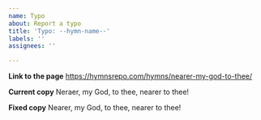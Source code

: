 ```yaml
---
name: Typo
about: Report a typo
title: 'Typo: --hymn-name--'
labels: ''
assignees: ''

---
```


**Link to the page**
https://hymnsrepo.com/hymns/nearer-my-god-to-thee/

**Current copy**
Neraer, my God, to thee, nearer to thee!

**Fixed copy**
Nearer, my God, to thee, nearer to thee!
